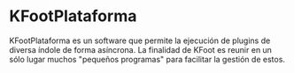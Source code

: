 # KFootPlataforma
KFootPlataforma es un software que permite la ejecución de plugins de diversa índole de forma asíncrona. La finalidad de KFoot es reunir en un sólo lugar muchos "pequeños programas" para facilitar la gestión de estos.
